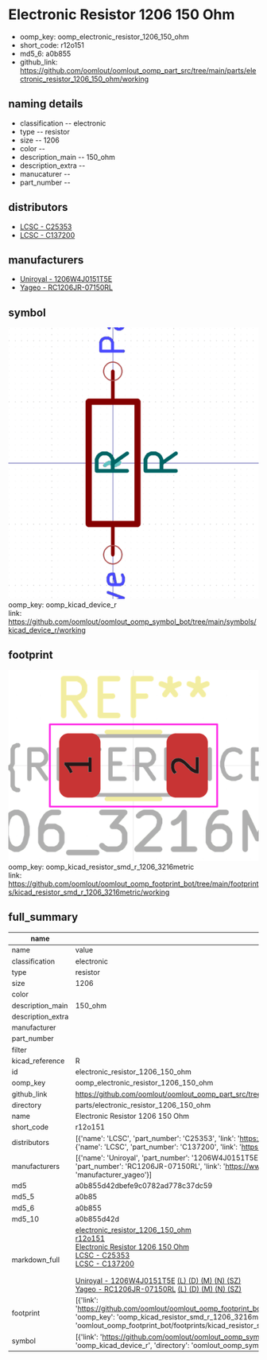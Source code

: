 # Electronic Resistor 1206 150 Ohm

  
* oomp_key: oomp_electronic_resistor_1206_150_ohm 
* short_code: r12o151
* md5_6: a0b855  
* github_link: https://github.com/oomlout/oomlout_oomp_part_src/tree/main/parts/electronic_resistor_1206_150_ohm/working  
## naming details
* classification -- electronic
* type -- resistor
* size -- 1206
* color -- 
* description_main -- 150_ohm
* description_extra -- 
* manucaturer -- 
* part_number -- 

## distributors
* [LCSC - C25353](https://lcsc.com/product-detail/C25353.html)  
* [LCSC - C137200](https://lcsc.com/product-detail/C137200.html)  

## manufacturers
* [Uniroyal - 1206W4J0151T5E]()  
* [Yageo - RC1206JR-07150RL](https://www.yageo.com/en/Chart/Download/pdf/RC1206JR-07150RL)  

## symbol

![](symbol/0/working/working_600.png)  
oomp_key: oomp_kicad_device_r  
link: https://github.com/oomlout/oomlout_oomp_symbol_bot/tree/main/symbols/kicad_device_r/working  

## footprint

![](footprint/0/working/working_600.png)  
oomp_key: oomp_kicad_resistor_smd_r_1206_3216metric  
link: https://github.com/oomlout/oomlout_oomp_footprint_bot/tree/main/footprints/kicad_resistor_smd_r_1206_3216metric/working  

## full_summary
| name | value | 
| --- | --- | 
| name | value | 
| classification | electronic | 
| type | resistor | 
| size | 1206 | 
| color |  | 
| description_main | 150_ohm | 
| description_extra |  | 
| manufacturer |  | 
| part_number |  | 
| filter |  | 
| kicad_reference | R | 
| id | electronic_resistor_1206_150_ohm | 
| oomp_key | oomp_electronic_resistor_1206_150_ohm | 
| github_link | https://github.com/oomlout/oomlout_oomp_part_src/tree/main/parts/electronic_resistor_1206_150_ohm/working | 
| directory | parts/electronic_resistor_1206_150_ohm | 
| name | Electronic Resistor 1206 150 Ohm | 
| short_code | r12o151 | 
| distributors | [{'name': 'LCSC', 'part_number': 'C25353', 'link': 'https://lcsc.com/product-detail/C25353.html', 'id': 'distributor_lcsc'}, {'name': 'LCSC', 'part_number': 'C137200', 'link': 'https://lcsc.com/product-detail/C137200.html', 'id': 'distributor_lcsc'}] | 
| manufacturers | [{'name': 'Uniroyal', 'part_number': '1206W4J0151T5E', 'link': '', 'id': 'manufacturer_uniroyal'}, {'name': 'Yageo', 'part_number': 'RC1206JR-07150RL', 'link': 'https://www.yageo.com/en/Chart/Download/pdf/RC1206JR-07150RL', 'id': 'manufacturer_yageo'}] | 
| md5 | a0b855d42dbefe9c0782ad778c37dc59 | 
| md5_5 | a0b85 | 
| md5_6 | a0b855 | 
| md5_10 | a0b855d42d | 
| markdown_full | [electronic_resistor_1206_150_ohm](https://github.com/oomlout/oomlout_oomp_part_src/tree/main/parts/electronic_resistor_1206_150_ohm/working)<br>[r12o151](https://github.com/oomlout/oomlout_oomp_part_src/tree/main/parts/electronic_resistor_1206_150_ohm/working)<br>[Electronic Resistor 1206 150 Ohm](https://github.com/oomlout/oomlout_oomp_part_src/tree/main/parts/electronic_resistor_1206_150_ohm/working)<br>[LCSC - C25353<br>](https://lcsc.com/product-detail/C25353.html)[LCSC - C137200<br>](https://lcsc.com/product-detail/C137200.html)<br>[Uniroyal - 1206W4J0151T5E]() [(L)  ](https://www.lcsc.com/search?q=1206W4J0151T5E)[(D)  ](https://www.digikey.com/en/products?keywords=1206W4J0151T5E)[(M)  ](https://www.mouser.com/Search/Refine?Keyword=1206W4J0151T5E)[(N)  ](https://www.newark.com/search?st=1206W4J0151T5E)[(SZ)  ](https://so.szlcsc.com/global.html?k=1206W4J0151T5E)<br>[Yageo - RC1206JR-07150RL](https://www.yageo.com/en/Chart/Download/pdf/RC1206JR-07150RL) [(L)  ](https://www.lcsc.com/search?q=RC1206JR-07150RL)[(D)  ](https://www.digikey.com/en/products?keywords=RC1206JR-07150RL)[(M)  ](https://www.mouser.com/Search/Refine?Keyword=RC1206JR-07150RL)[(N)  ](https://www.newark.com/search?st=RC1206JR-07150RL)[(SZ)  ](https://so.szlcsc.com/global.html?k=RC1206JR-07150RL)<br> | 
| footprint | [{'link': 'https://github.com/oomlout/oomlout_oomp_footprint_bot/tree/main/foootprntss/kicad_resistor_smd_r_1206_3216metric', 'oomp_key': 'oomp_kicad_resistor_smd_r_1206_3216metric', 'directory': 'oomlout_oomp_footprint_bot/footprints/kicad_resistor_smd_r_1206_3216metric//working/working.kicad_mod'}] | 
| symbol | [{'link': 'https://github.com/oomlout/oomlout_oomp_symbol_bot/tree/main/symbols/kicad_device_r', 'oomp_key': 'oomp_kicad_device_r', 'directory': 'oomlout_oomp_symbol_bot/symbols/kicad_device_r//working/working.kicad_sym'}] | 
